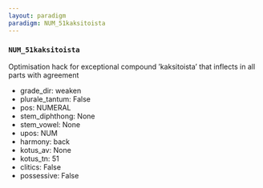 ```yaml
---
layout: paradigm
paradigm: NUM_51kaksitoista
---
```

### ` NUM_51kaksitoista `

Optimisation hack for exceptional compound ’kaksitoista’ that inflects in all parts with agreement
* grade_dir: weaken
* plurale_tantum: False
* pos: NUMERAL
* stem_diphthong: None
* stem_vowel: None
* upos: NUM
* harmony: back
* kotus_av: None
* kotus_tn: 51
* clitics: False
* possessive: False
